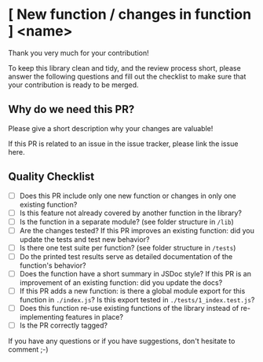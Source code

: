 # [ New function / changes in function ] \<name>

Thank you very much for your contribution!

To keep this library clean and tidy, and the review process short, please answer the following questions and fill out the checklist to make sure that your contribution is ready to be merged. 

## Why do we need this PR?

Please give a short description why your changes are valuable!

If this PR is related to an issue in the issue tracker, please link the issue here.

## Quality Checklist

- [ ] Does this PR include only one new function or changes in only one existing function?
- [ ] Is this feature not already covered by another function in the library?
- [ ] Is the function in a separate module? (see folder structure in `/lib`)
- [ ] Are the changes tested?
      If this PR improves an existing function: did you update the tests and test new behavior?
- [ ] Is there one test suite per function? (see folder structure in `/tests`)
- [ ] Do the printed test results serve as detailed documentation of the function's behavior?
- [ ] Does the function have a short summary in JSDoc style?
      If this PR is an improvement of an existing function: did you update the docs?
- [ ] If this PR adds a new function: is there a global module export for this function in `./index.js`? Is this export tested in `./tests/1_index.test.js`?
- [ ] Does this function re-use existing functions of the library instead of re-implementing features in place?
- [ ] Is the PR correctly tagged?

If you have any questions or if you have suggestions, don't hesitate to comment ;-)
